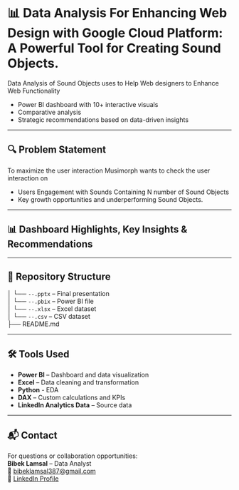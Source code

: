 # 📊 Data Analysis For Enhancing Web Design with Google Cloud Platform: A Powerful Tool for Creating Sound Objects.
 


Data Analysis of Sound Objects uses to Help Web designers to Enhance Web Functionality
 

- Power BI dashboard with 10+ interactive visuals  
- Comparative analysis
- Strategic recommendations based on data-driven insights  

---

## 🔍 Problem Statement

To maximize the user interaction Musimorph wants to check the user interaction on

- Users Engagement with Sounds Containing N number of Sound Objects
- Key growth opportunities and underperforming Sound Objects.  

---

## 📊 Dashboard Highlights, Key Insights & Recommendations


---

## 📂 Repository Structure

│ └── `--.pptx` – Final presentation  
│ └── `--.pbix` – Power BI file  <br>
│ └── `--.xlsx` – Excel dataset <br>
│ └── `--.csv` – CSV dataset  <br>
├── README.md  

---

## 🛠️ Tools Used

- **Power BI** – Dashboard and data visualization  
- **Excel** – Data cleaning and transformation
- **Python** - EDA 
- **DAX** – Custom calculations and KPIs  
- **LinkedIn Analytics Data** – Source data  

---

## 📬 Contact

For questions or collaboration opportunities:  
**Bibek Lamsal** – Data Analyst  
📧 bibeklamsal387@gmail.com  
🔗 [LinkedIn Profile](https://www.linkedin.com/in/bibek-lamsal-65323817b/)  
